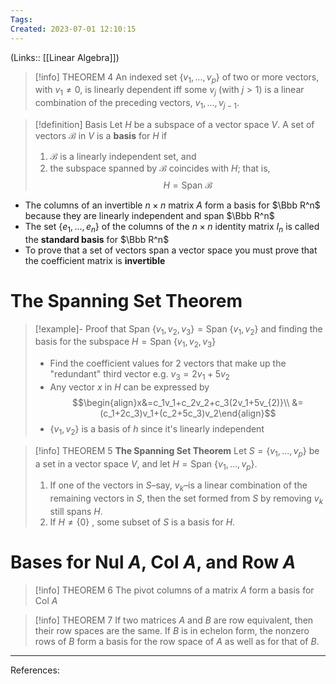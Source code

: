 ```yaml
---
Tags: 
Created: 2023-07-01 12:10:15
---
```

(Links:: [[Linear Algebra]])
> [!info] THEOREM 4
> An indexed set $\{v_{1},...,v_{p}\}$ of two or more vectors, with $v_{1}\neq 0$, is linearly dependent iff some $v_{j}$ (with $j>1$) is a linear combination of the preceding vectors, $v_{1},...,v_{j-1}$.

> [!definition] Basis
> Let $H$ be a subspace of a vector space $V$. A set of vectors $\mathcal{B}$ in $V$ is a **basis** for $H$ if
> 1. $\mathcal{B}$ is a linearly independent set, and
> 2. the subspace spanned by $\mathcal{B}$ coincides with $H$; that is, $$H=\text{Span }\mathcal{B}$$

- The columns of an invertible $n\times n$ matrix $A$ form a basis for $\Bbb R^n$ because they are linearly independent and span $\Bbb R^n$
- The set $\{e_1,...,e_n\}$ of the columns of the $n\times n$ identity matrix $I_n$ is called the **standard basis** for $\Bbb R^n$
- To prove that a set of vectors span a vector space you must prove that the coefficient matrix is **invertible**
# The Spanning Set Theorem
> [!example]- Proof that $\text{Span }\{v_1,v_2,v_3\} = \text{Span }\{v_1,v_2\}$ and finding the basis for the subspace $H=\text{Span }\{v_1,v_2,v_3\}$
> - Find the coefficient values for 2 vectors that make up the "redundant" third vector e.g. $v_3=2v_1+5v_2$
> - Any vector $x$ in $H$ can be expressed by $$\begin{align}x&=c_1v_1+c_2v_2+c_3(2v_1+5v_{2)}\\ &= (c_1+2c_3)v_1+(c_2+5c_3)v_2\end{align}$$
> - $\{v_1,v_2\}$ is a basis of $h$ since it's linearly independent

> [!info] THEOREM 5
> **The Spanning Set Theorem**
> Let $S=\{v_{1},...,v_{p}\}$ be a set in a vector space $V$, and let $H=\text{Span }\{v_{1},...,v_{p}\}$.
> 1. If one of the vectors in $S$–say, $v_{k}$–is a linear combination of the remaining vectors in $S$, then the set formed from $S$ by removing $v_{k}$ still spans $H$.
> 2. If $H\neq \{0\}$ , some subset of $S$ is a basis for $H$.
# Bases for Nul $A$, Col $A$, and Row $A$
> [!info] THEOREM 6
> The pivot columns of a matrix $A$ form a basis for Col $A$

> [!info] THEOREM 7
> If two matrices $A$ and $B$ are row equivalent, then their row spaces are the same. If $B$ is in echelon form, the nonzero rows of $B$ form a basis for the row space of $A$ as well as for that of $B$.


---
References:
